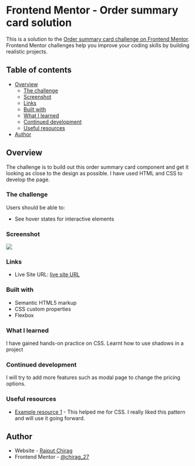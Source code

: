 # Frontend Mentor - Order summary card solution

This is a solution to the [Order summary card challenge on Frontend Mentor](https://www.frontendmentor.io/challenges/order-summary-component-QlPmajDUj). Frontend Mentor challenges help you improve your coding skills by building realistic projects. 

## Table of contents

- [Overview](#overview)
  - [The challenge](#the-challenge)
  - [Screenshot](#screenshot)
  - [Links](#links)
  - [Built with](#built-with)
  - [What I learned](#what-i-learned)
  - [Continued development](#continued-development)
  - [Useful resources](#useful-resources)
- [Author](#author)



## Overview
The challenge is to build out this order summary card component and get it looking as close to the design as possible. I have used HTML and CSS to develop the page.



### The challenge

Users should be able to:

- See hover states for interactive elements

### Screenshot

![](./Solution.jpg)

### Links

- Live Site URL: [live site URL](https://your-live-site-url.com)


### Built with

- Semantic HTML5 markup
- CSS custom properties
- Flexbox


### What I learned

I have gained hands-on practice on CSS. Learnt how to use shadows in a project

### Continued development

I will try to add more features such as modal page to change the pricing options.

### Useful resources

- [Example resource 1](https://www.w3schools.com) - This helped me for CSS. I really liked this pattern and will use it going forward.

## Author

- Website - [Rajput Chirag](https://www.your-site.com)
- Frontend Mentor - [@chirag_27](https://www.frontendmentor.io/profile/yourusername)


